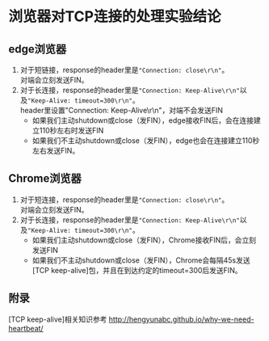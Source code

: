 # 浏览器对TCP连接的处理实验结论

## edge浏览器
1. 对于短链接，response的header里是`"Connection: close\r\n"`。  
    对端会立刻发送FIN。
2. 对于长连接，response的header里是`"Connection: Keep-Alive\r\n"`以及`"Keep-Alive: timeout=300\r\n"`。  
    header里设置"Connection: Keep-Alive\r\n"，对端不会发送FIN  
    * 如果我们主动shutdown或close（发FIN），edge接收FIN后，会在连接建立110秒左右时发送FIN
    * 如果我们不主动shutdown或close（发FIN），edge也会在连接建立110秒左右发送FIN。
## Chrome浏览器
1. 对于短连接，response的header里是`"Connection: close\r\n"`。  
    对端会立刻发送FIN。
2. 对于长连接，response的header里是`"Connection: Keep-Alive\r\n"`以及`"Keep-Alive: timeout=300\r\n"`。  
    * 如果我们主动shutdown或close（发FIN），Chrome接收FIN后，会立刻发送FIN
    * 如果我们不主动shutdown或close（发FIN），Chrome会每隔45s发送[TCP keep-alive]包，并且在到达约定的timeout=300后发送FIN。
## 附录
[TCP keep-alive]相关知识参考 http://hengyunabc.github.io/why-we-need-heartbeat/
